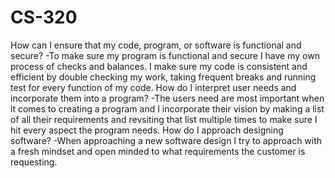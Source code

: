 # CS-320

How can I ensure that my code, program, or software is functional and secure?
  -To make sure my program is functional and secure I have my own process of checks and balances. I
  make sure my code is consistent and efficient by double checking my work, taking frequent breaks and
  running test for every function of my code.
How do I interpret user needs and incorporate them into a program?
  -The users need are most important when it comes to creating a program and I incorporate their vision
  by making a list of all their requirements and revsiting that list multiple times to make sure I hit every
  aspect the program needs.
How do I approach designing software?
  -When approaching a new software design I try to approach with a fresh mindset and open minded to what 
  requirements the customer is requesting.
